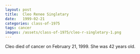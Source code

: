 ```yaml
---
layout: post
title:  Cleo Renee Singletary
date:   1999-02-21
categories: class-of-1975
tags: cancer
images: /assets/class-of-1975/cleo-r-singletary-1.png
---
```

Cleo died of cancer on February 21, 1999.  She was 42 years old.
